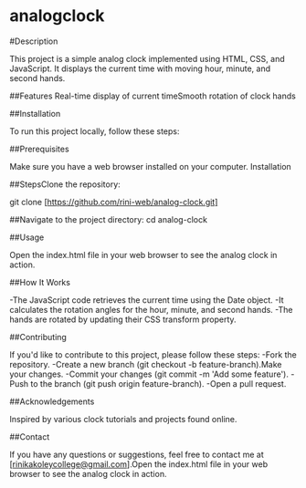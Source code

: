 # analogclock

#Description

This project is a simple analog clock implemented using HTML, CSS, and JavaScript. It displays the current time with moving hour, minute, and second hands.

##Features
Real-time display of current timeSmooth rotation of clock hands

##Installation

To run this project locally, follow these steps:

##Prerequisites

Make sure you have a web browser installed on your computer.
Installation

##StepsClone the repository: 

git clone [https://github.com/rini-web/analog-clock.git]

##Navigate to the project directory:
cd analog-clock

##Usage

Open the index.html file in your web browser to see the analog clock in action.

##How It Works

-The JavaScript code retrieves the current time using the Date object.
-It calculates the rotation angles for the hour, minute, and second hands.
-The hands are rotated by updating their CSS transform property.

##Contributing

If you'd like to contribute to this project, please follow these steps:
-Fork the repository.
-Create a new branch (git checkout -b feature-branch).Make your changes.
-Commit your changes (git commit -m 'Add some feature').
-Push to the branch (git push origin feature-branch).
-Open a pull request.

##Acknowledgements

Inspired by various clock tutorials and projects found online.

##Contact

If you have any questions or suggestions, feel free to contact me at [rinikakoleycollege@gmail.com].Open the index.html file in your web browser to see the analog clock in action.
